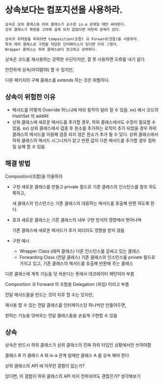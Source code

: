 # 상속보다는 컴포지션을 사용하라.

```
상속은 상위 클래스와 하위 클래스가 순수한 is-a 관계일 때만 써야한다.
상위 클래스가 확장을 고려해 설계 되지 않았다면 여전히 문제가 있다.

상속의 취약점을 피하려면 Composition(조합) 과 Forward(전달)을 사용하자.
특히 래퍼 클래스로 구현할 적당한 인터페이스가 있다면 더욱 그렇다.
Wrapper 클래스는 하위 클래스보다 견고하고 강력하다.
```

상속은 코드를 재사용하는 강력한 수단이지만, 잘 못 사용하면 오류를 내기 쉽다.

안전하게 상속(아이템19) 할 수 있지만,

다른 패키지의 구체 클래스를 extends 하는 것은 위험하다.

## 상속이 위험한 이유

* 메서드를 어떻게 Override 하느냐에 따라 동작이 달라 질 수 있음.
  ex) 예시 코드의 HashSet 의 addAll
* 상위 클래스에 새로운 메서드를 추가할 경우, 하위 클래스에서도 수정이 필요할 수 있음.
  ex) 상위 클래스에서 검증 후 원소를 추가하는 로직이 추가 되었을 경우
  하위 클래스의 메서드를 이용해 검증 되지 않은 원소가 추가 될 수 있다.
  상위 클래스에서 하위 클래스의 메서드 시그니처가 같고 반환 값이 다른 메서드를 추가할 경우 컴파일 실패 할 수 있음

## 해결 방법

Composition(조합)을 이용하자

* 구현
  새로운 클래스를 만들고 private 필드로 기존 클래스의 인스턴스를 참조 하도록하고,

  새 클래스의 인스턴스는 기존 클래스의 대응하는 메서드를 호출해 반환 하도록 한다.

* 효과
  새로운 클래스는 기존 클래스의 내부 구현 방식의 영향에서 벗어나며

  기존 클래스에 새로운 메서드가 추가 되더라도 영향을 받지 않음

* 구현 예시
    * Wrapper Class (래퍼 클래스)
      다른 인스턴스를 감싸고 있는 클래스
    * Forwarding Class (전달 클래스)
      기존 클래스의 인스턴스를 private 필드로 가지고 있고,
      기존 클래스의 메서드를 호출해 반환해 주는 클래스

다른 클래스에 계측 기능을 덧 씌운다는 뜻에서 데코레이터 패턴이라 부름

Composition 과 Forward 의 조합을 Delegation (위임) 이라고 부름

전달 메서드들을 만드는 것이 지루 할 수는 있지만,

재사용 할 수 있는 전달 클래스를 인터페이스당 하나씩만 만들어두면,

원하는 기능을 덧씌우는 전달 클래스들을 손쉽게 구현할 수 있음

## 상속

상속은 반드시 하위 클래스가 상위 클래스의 진짜 하위 타입인 상황에서만 쓰여야함

클래스 B 가 클래스 A 와 is-a 관계 일때만 클래스 A 를 상속 해야 한다.

상위 클래스의 API 에 아무런 결함이 없는가?

있다면, 이 결함이 하위 클래스의 API 까지 전파되어도 괜찮은가? 생각해보기

